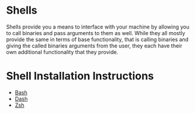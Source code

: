 # Shells

Shells provide you a means to interface with your machine by allowing you to call binaries and pass arguments to them as well.
While they all mostly provide the same in terms of base functionality, that is calling binaries and giving the called binaries arguments from the user, they each have their own additional functionality that they provide.

# Shell Installation Instructions

- [Bash](#Todo)
- [Dash](https://github.com/Sweets/tldrlfs/tree/master/shells/dash)
- [Zsh](#Todo)
